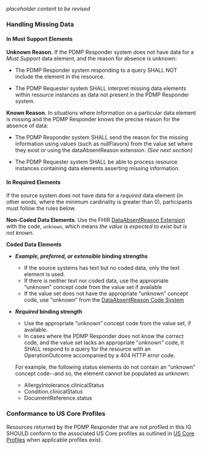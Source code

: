 _placeholder content to be revised_

### Handling Missing Data

#### In Must Support Elements

**Unknown Reason.** If the PDMP Responder system does not have data for a *Must Support* data element, and the reason for absence is unknown:

- The PDMP Responder system responding to a query SHALL NOT include the element in the resource. 

- The PDMP Requester system SHALL interpret missing data elements within resource instances as data not present in the PDMP Responder system.

**Known Reason.** In situations where information on a particular data element is missing and the PDMP Responder knows the precise reason for the absence of data: 

- The PDMP Responder system SHALL send the reason for the missing information using values (such as nullFlavors) from the value set where they exist or using the dataAbsentReason extension. *(See next section)*

- The PDMP Requester system SHALL be able to process resource instances containing data elements asserting missing information.

#### In Required Elements

If the source system does not have data for a *required* data element (in other words, where the minimum cardinality is greater than 0), participants must follow the rules below.

**Non-Coded Data Elements**. Use the FHIR [DataAbsentReason Extension](http://hl7.org/fhir/R4/extension-data-absent-reason.html) with the code, `unknown`, which means *the value is expected to exist but is not known*.

**Coded Data Elements** 

- ***Example, preferred, or extensible* binding strengths**
  
  - If the source systems has text but no coded data, only the text element is used.
  - If there is neither text nor coded data, use the appropriate “unknown” concept code from the value set if available
  - If the value set does not have the appropriate “unknown” concept code, use “unknown” from the  [DataAbsentReason Code System](http://hl7.org/fhir/R4/codesystem-data-absent-reason.html)
  
- ***Required* binding strength** 

    - Use the appropriate “unknown” concept code from the value set, if available. 
    - In cases where the PDMP Responder does not know the correct code, and the value set lacks an appropriate "unknown" code, it SHALL respond to a query for the resource with an OperationOutcome accompanied by a 404 HTTP error code. 
    
    For example, the following status elements do not contain an “unknown” concept code--and so, the element cannot be populated as unknown:
    
    - AllergyIntolerance.clinicalStatus
    - Condition.clinicalStatus
    - DocumentReference.status

<p></p>

### Conformance to US Core Profiles

Resources returned by the PDMP Responder that are not profiled in this IG SHOULD conform to the associated US Core profiles as outlined in [US Core Profiles](us-core-profiles.html) when applicable profiles exist.

<br />

